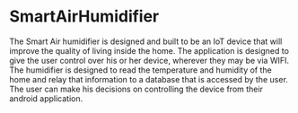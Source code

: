 # SmartAirHumidifier
The Smart Air humidifier is designed and built to be an IoT device that will improve the quality of living inside the home.
The application is designed to give the user control over his or her device, wherever they may be via WIFI. 
The humidifier is designed to read the temperature and humidity of the home and relay that information to a database that is accessed by the user.
The user can make his decisions on controlling the device from their android application.
